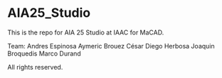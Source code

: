 # AIA25_Studio

This is the repo for AIA 25 Studio at IAAC for MaCAD.

Team:
  Andres Espinosa
  Aymeric Brouez
  César Diego Herbosa
  Joaquin Broquedis
  Marco Durand
  
All rights reserved.
